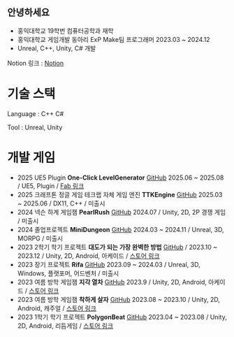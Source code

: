 ## 안녕하세요
* 홍익대학교 19학번 컴퓨터공학과 재학
* 홍익대학교 게임개발 동아리 ExP Make팀 프로그래머 2023.03 ~ 2024.12
* Unreal, C++, Unity, C# 개발

Notion 링크 : [Notion](https://www.notion.so/5dcca432fddc4e618cdcbe82a4126a96)

# 기술 스택
Language : C++ C#

Tool : Unreal, Unity


# 개발 게임
* 2025 UE5 Plugin **One-Click LevelGenerator** [GitHub](https://github.com/Code1133/ocg) 2025.06 ~ 2025.08 / UE5, Plugin / [Fab 링크](https://www.fab.com/ko/listings/a0a5678a-2747-4550-aa54-0fa8f2a78460)
* 2025 크래프톤 정글 게임 테크랩 자체 게임 엔진 **TTKEngine** [GitHub](https://github.com/hans4809/TTKEngine) 2025.03 ~ 2025.06 / DX11, C++ / 미출시
* 2024 넥슨 하계 게임잼 **PearlRush** [GitHub](https://github.com/hans4809/Pearl) 2024.07 / Unity, 2D, 2P 경쟁 게임 / 미출시
* 2024 졸업프로젝트 **MiniDungeon** [GitHub](https://github.com/yujin1025/MiniDungeon) 2024.03 ~ 2024.11 / Unreal, 3D, MORPG / 미출시
* 2023 2학기 학기 프로젝트 **대도가 되는 가장 완벽한 방법** [GitHub](https://github.com/hans4809/To_Be_Thief) / 2023.10 ~ 2023.12 / Unity, 2D, Android, 아케이드 / [스토어 링크](https://play.google.com/store/apps/details?id=com.ExPStudio.To_Be_Thief&pcampaignid=web_share
)
* 2023 장기 프로젝트 **Rifa** [GitHub](https://github.com/hans4809/Rifa) 2023.09 ~ 2024.03 / Unreal, 3D, Windows, 플랫포머, 어드벤처 / 미출시
* 2023 여름 방학 게임잼 **지각 열차** [GitHub](https://github.com/hans4809/Emergency) 2023.9 / Unity, 2D, Android, 아케이드 / [스토어 링크](https://play.google.com/store/apps/details?id=com.Emergency.ExP&hl=ko-KR)
* 2023 여름 방학 게임잼 **착하게 살자** [GitHub](https://github.com/Jinius36/0807Gamejam) 2023.08 ~ 2023.10 / Unity, 2D, Android, 캐주얼 / [스토어 링크](https://play.google.com/store/apps/details?id=com.ExPStudio.BeKind&hl=ko-KR)
* 2023 1학기 학기 프로젝트 **PolygonBeat** [GitHub](https://github.com/hans4809/Polygon_Beat) 2023.04 ~ 2023.08 / Unity, 2D, Android, 리듬게임 / [스토어 링크](https://play.google.com/store/apps/details?id=com.ExPStudio.PolygonBeat_Test&hl=ko)
